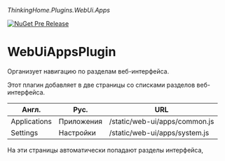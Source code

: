 *ThinkingHome.Plugins.WebUi.Apps*

[![NuGet Pre Release](https://img.shields.io/nuget/vpre/ThinkingHome.Plugins.WebUi.Apps.svg)](https://www.nuget.org/packages/ThinkingHome.Plugins.WebUi.Apps)

# WebUiAppsPlugin

Организует навигацию по разделам веб-интерфейса.

Этот плагин добавляет в две страницы со списками разделов веб-интерфейса.
 
| Англ.  | Рус. | URL  |
| ------ | ---- | ---- |
| Applications | Приложения | /static/web-ui/apps/common.js |
| Settings | Настройки | /static/web-ui/apps/system.js |
 
На эти страницы автоматически попадают разделы интерфейса,
